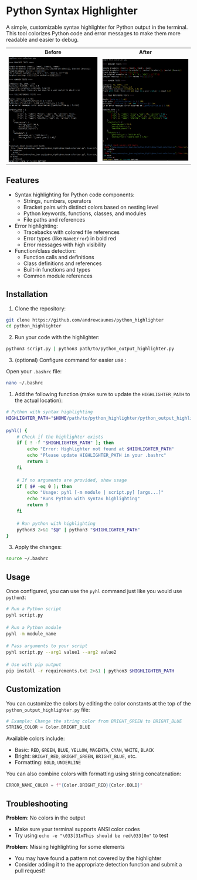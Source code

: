 # Python Syntax Highlighter

A simple, customizable syntax highlighter for Python output in the terminal. This tool colorizes Python code and error messages to make them more readable and easier to debug.

<div align="center">
  <table>
    <tr>
      <td align="center"><b>Before</b></td>
      <td align="center"><b>After</b></td>
    </tr>
    <tr>
      <td><img src="images/before.png" alt="Before highlighting" width="800"/></td>
      <td><img src="images/after.png" alt="After highlighting" width="800"/></td>
    </tr>
  </table>
</div>

## Features

- Syntax highlighting for Python code components:
  - Strings, numbers, operators
  - Bracket pairs with distinct colors based on nesting level
  - Python keywords, functions, classes, and modules
  - File paths and references
- Error highlighting:
  - Tracebacks with colored file references
  - Error types (like `NameError`) in bold red
  - Error messages with high visibility
- Function/class detection:
  - Function calls and definitions
  - Class definitions and references
  - Built-in functions and types
  - Common module references



## Installation

1. Clone the repository:

```bash
git clone https://github.com/andrewcaunes/python_highlighter
cd python_highlighter
```

2. Run your code with the highlighter:

```bash
python3 script.py | python3 path/to/python_output_highlighter.py
```

3. (optional) Configure command for easier use :

Open your `.bashrc` file:

```bash
nano ~/.bashrc
```

1. Add the following function (make sure to update the `HIGHLIGHTER_PATH` to the actual location):

```bash
# Python with syntax highlighting
HIGHLIGHTER_PATH="$HOME/path/to/python_highlighter/python_output_highlighter.py"

pyhl() {
    # Check if the highlighter exists
    if [ ! -f "$HIGHLIGHTER_PATH" ]; then
        echo "Error: Highlighter not found at $HIGHLIGHTER_PATH"
        echo "Please update HIGHLIGHTER_PATH in your .bashrc"
        return 1
    fi

    # If no arguments are provided, show usage
    if [ $# -eq 0 ]; then
        echo "Usage: pyhl [-m module | script.py] [args...]"
        echo "Runs Python with syntax highlighting"
        return 0
    fi

    # Run python with highlighting
    python3 2>&1 "$@" | python3 "$HIGHLIGHTER_PATH"
}
```

3. Apply the changes:

```bash
source ~/.bashrc
```

## Usage

Once configured, you can use the `pyhl` command just like you would use `python3`:

```bash
# Run a Python script
pyhl script.py

# Run a Python module
pyhl -m module_name

# Pass arguments to your script
pyhl script.py --arg1 value1 --arg2 value2

# Use with pip output
pip install -r requirements.txt 2>&1 | python3 $HIGHLIGHTER_PATH
```

## Customization

You can customize the colors by editing the color constants at the top of the `python_output_highlighter.py` file:

```python
# Example: Change the string color from BRIGHT_GREEN to BRIGHT_BLUE
STRING_COLOR = Color.BRIGHT_BLUE
```

Available colors include:
- Basic: `RED`, `GREEN`, `BLUE`, `YELLOW`, `MAGENTA`, `CYAN`, `WHITE`, `BLACK`
- Bright: `BRIGHT_RED`, `BRIGHT_GREEN`, `BRIGHT_BLUE`, etc.
- Formatting: `BOLD`, `UNDERLINE`

You can also combine colors with formatting using string concatenation:
```python
ERROR_NAME_COLOR = f"{Color.BRIGHT_RED}{Color.BOLD}"
```

## Troubleshooting

**Problem**: No colors in the output
- Make sure your terminal supports ANSI color codes
- Try using `echo -e "\033[31mThis should be red\033[0m"` to test

**Problem**: Missing highlighting for some elements
- You may have found a pattern not covered by the highlighter
- Consider adding it to the appropriate detection function and submit a pull request!

